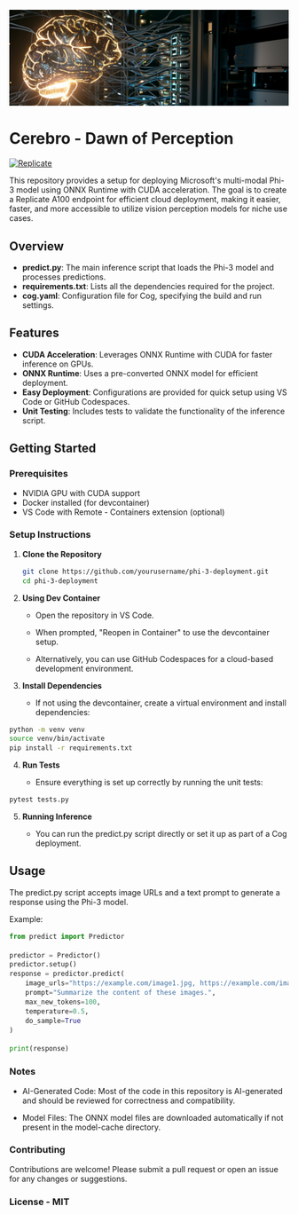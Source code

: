 ![cerebro](docs/cerebro.png)

# Cerebro - Dawn of Perception

[![Replicate](https://replicate.com/jimothyjohn/colmap/badge)](https://replicate.com/jimothyjohn/colmap)


This repository provides a setup for deploying Microsoft's multi-modal Phi-3 model using ONNX Runtime with CUDA acceleration. The goal is to create a Replicate A100 endpoint for efficient cloud deployment, making it easier, faster, and more accessible to utilize vision perception models for niche use cases.

## Overview

- **predict.py**: The main inference script that loads the Phi-3 model and processes predictions.
- **requirements.txt**: Lists all the dependencies required for the project.
- **cog.yaml**: Configuration file for Cog, specifying the build and run settings.

## Features

- **CUDA Acceleration**: Leverages ONNX Runtime with CUDA for faster inference on GPUs.
- **ONNX Runtime**: Uses a pre-converted ONNX model for efficient deployment.
- **Easy Deployment**: Configurations are provided for quick setup using VS Code or GitHub Codespaces.
- **Unit Testing**: Includes tests to validate the functionality of the inference script.

## Getting Started

### Prerequisites

- NVIDIA GPU with CUDA support
- Docker installed (for devcontainer)
- VS Code with Remote - Containers extension (optional)

### Setup Instructions

1. **Clone the Repository**

   ```bash
   git clone https://github.com/yourusername/phi-3-deployment.git
   cd phi-3-deployment
   ```

2. **Using Dev Container**
    
    * Open the repository in VS Code.
    
    * When prompted, "Reopen in Container" to use the devcontainer setup.
    
    * Alternatively, you can use GitHub Codespaces for a cloud-based development environment.

3. **Install Dependencies**

    * If not using the devcontainer, create a virtual environment and install dependencies:

```bash
python -m venv venv
source venv/bin/activate
pip install -r requirements.txt
```

4. **Run Tests**

    * Ensure everything is set up correctly by running the unit tests:

```bash
pytest tests.py
```

5. **Running Inference**

    * You can run the predict.py script directly or set it up as part of a Cog deployment.

## Usage

The predict.py script accepts image URLs and a text prompt to generate a response using the Phi-3 model.

Example:

```py
from predict import Predictor

predictor = Predictor()
predictor.setup()
response = predictor.predict(
    image_urls="https://example.com/image1.jpg, https://example.com/image2.jpg",
    prompt="Summarize the content of these images.",
    max_new_tokens=100,
    temperature=0.5,
    do_sample=True
)

print(response)
```

### Notes

* AI-Generated Code: Most of the code in this repository is AI-generated and should be reviewed for correctness and compatibility.

* Model Files: The ONNX model files are downloaded automatically if not present in the model-cache directory.

### Contributing

Contributions are welcome! Please submit a pull request or open an issue for any changes or suggestions.

### License - MIT
